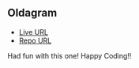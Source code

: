 ## Oldagram

- [Live URL](https://aditi002-holo.github.io/oldagram/)
- [Repo URL](https://github.com/Aditi002-holo/oldagram)

Had fun with this one! Happy Coding!! 